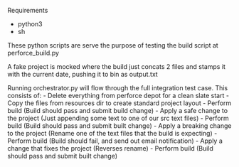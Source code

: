 Requirements
 - python3
 - sh

These python scripts are serve the purpose of testing the build script at perforce_build.py

A fake project is mocked where the build just concats 2 files and stamps it with the current date, pushing it to bin as output.txt

Running orchestrator.py will flow through the full integration test case.
This consists of:
    - Delete everything from perforce depot for a clean slate start
    - Copy the files from resources dir to create standard project layout
    - Perform build (Build should pass and submit build change)
    - Apply a safe change to the project (Just appending some text to one of our src text files)
    - Perform build (Build should pass and submit built change)
    - Apply a breaking change to the project (Rename one of the text files that the build is expecting)
    - Perform build (Build should fail, and send out email notification)
    - Apply a change that fixes the project (Reverses rename)
    - Perform build (Build should pass and submit built change)
